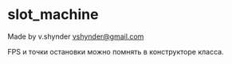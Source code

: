 # slot_machine

Made by v.shynder <vshynder@gmail.com>

FPS и точки остановки можно помнять в конструкторе класса.

